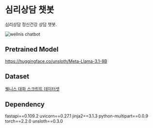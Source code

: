 # 심리상담 챗봇

심리상담 정신건강 상담 챗봇.

![wellnis chatbot](https://github.com/user-attachments/assets/b4daadd8-70d0-43b0-b151-03e4097e648e)

## Pretrained Model

https://huggingface.co/unsloth/Meta-Llama-3.1-8B

## Dataset

[웰니스 대화 스크립트 데이터셋](https://aihub.or.kr/opendata/keti-data/recognition-laguage/KETI-02-006)

## Dependency

fastapi==0.109.2
uvicorn==0.27.1
jinja2==3.1.3
python-multipart==0.0.9
torch==2.2.0
unsloth==0.3.0 




